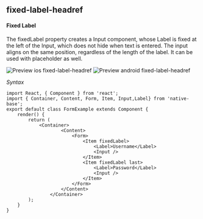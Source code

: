 ## fixed-label-headref
#### Fixed Label

The fixedLabel property creates a Input component, whose Label is fixed at the left of the Input, which does not hide when text is entered. The input aligns on the same position, regardless of the length of the label. It can be used with placeholder as well.

![Preview ios fixed-label-headref](https://github.com/GeekyAnts/NativeBase-KitchenSink/raw/master/screenshots/ios/fixedInput.png)
![Preview android fixed-label-headref](https://github.com/GeekyAnts/NativeBase-KitchenSink/raw/master/screenshots/android/fixedInput.png)

*Syntax*

<pre class="line-numbers"><code class="language-jsx">import React, { Component } from 'react';
import { Container, Content, Form, Item, Input,Label} from 'native-base';
export default class FormExample extends Component {
    render() {
        return (
            &lt;Container>
                    &lt;Content>
                        &lt;Form>
                            &lt;Item fixedLabel>
                                &lt;Label>Username&lt;/Label>
                                &lt;Input />
                            &lt;/Item>
                            &lt;Item fixedLabel last>
                                &lt;Label>Password&lt;/Label>
                                &lt;Input />
                            &lt;/Item>
                        &lt;/Form>
                    &lt;/Content>
                &lt;/Container>
        );
    }
}</code></pre><br />

